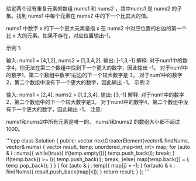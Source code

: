 给定两个没有重复元素的数组 nums1 和 nums2 ，其中nums1 是 nums2 的子集。找到 nums1 中每个元素在 nums2 中的下一个比其大的值。

nums1 中数字 x 的下一个更大元素是指 x 在 nums2 中对应位置的右边的第一个比 x 大的元素。如果不存在，对应位置输出-1。

示例 1:

输入: nums1 = [4,1,2], nums2 = [1,3,4,2].
输出: [-1,3,-1]
解释:
    对于num1中的数字4，你无法在第二个数组中找到下一个更大的数字，因此输出 -1。
    对于num1中的数字1，第二个数组中数字1右边的下一个较大数字是 3。
    对于num1中的数字2，第二个数组中没有下一个更大的数字，因此输出 -1。
示例 2:

输入: nums1 = [2,4], nums2 = [1,2,3,4].
输出: [3,-1]
解释:
    对于num1中的数字2，第二个数组中的下一个较大数字是3。
    对于num1中的数字4，第二个数组中没有下一个更大的数字，因此输出 -1。
注意:

nums1和nums2中所有元素是唯一的。
nums1和nums2 的数组大小都不超过1000。  


'''cpp
class Solution {
public:
    vector<int> nextGreaterElement(vector<int>& findNums, vector<int>& nums) {
        vector<int> result, temp;
        unordered_map<int, int> map;
        for (auto & i : nums){
            while(true){
                if(temp.empty()){
                    temp.push_back(i);
                    break;
                }
                if(temp.back() >= i){
                    temp.push_back(i);
                    break;
                }else{
                    map[temp.back()] = i;
                    temp.pop_back();
                }
            }
        }
        for (auto & j : temp){
            map[j] = -1;
        }
        for(auto & k : findNums){
            result.push_back(map[k]);
        }
        return result;
    }
};
'''
